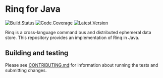 # Rinq for Java

[![Build Status](http://img.shields.io/travis/rinq/rinq-java/master.svg?style=flat-square)](https://travis-ci.org/rinq/rinq-java)
[![Code Coverage](https://img.shields.io/codecov/c/github/rinq/rinq-java/master.svg?style=flat-square)](https://codecov.io/github/rinq/rinq-java)
[![Latest Version](https://img.shields.io/github/tag/rinq/rinq-java.svg?style=flat-square&label=semver)](https://semver.org)

Rinq is a cross-language command bus and distributed ephemeral data store. This
repository provides an implementation of Rinq in Java.

## Building and testing

Please see [CONTRIBUTING.md](.github/CONTRIBUTING.md) for information about
running the tests and submitting changes.
